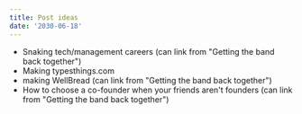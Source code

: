 ```yaml
---
title: Post ideas
date: '2030-06-18'
---
```


- Snaking tech/management careers (can link from "Getting the band back together")
- Making typesthings.com
- making WellBread (can link from "Getting the band back together")
- How to choose a co-founder when your friends aren't founders (can link from "Getting the band back together")
